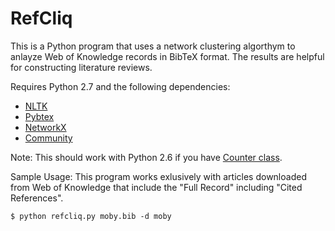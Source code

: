 RefCliq
====
This is a Python program that uses a network clustering algorthym to anlayze
 Web of Knowledge records in BibTeX format. The results are helpful for constructing
 literature reviews.
 
Requires Python 2.7 and the following dependencies:
* [NLTK](http://nltk.org)
* [Pybtex](http://pybtex.sourceforge.net)
* [NetworkX](http://networkx.github.io)
* [Community](http://perso.crans.org/aynaud/communities/)

Note: This should work with Python 2.6 if you have [Counter class](http://code.activestate.com/recipes/576611-counter-class/). 

Sample Usage:
This program works exlusively with articles downloaded from Web of Knowledge that include the "Full Record" including "Cited References".

    $ python refcliq.py moby.bib -d moby